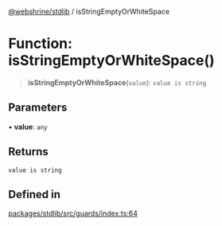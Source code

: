 [@webshrine/stdlib](../globals.md) / isStringEmptyOrWhiteSpace

# Function: isStringEmptyOrWhiteSpace()

> **isStringEmptyOrWhiteSpace**(`value`): `value is string`

## Parameters

• **value**: `any`

## Returns

`value is string`

## Defined in

[packages/stdlib/src/guards/index.ts:64](https://github.com/webshrine/webshrine/blob/8cedc3f2efca3108f17475a5ce8404715d0d24a5/packages/stdlib/src/guards/index.ts#L64)
